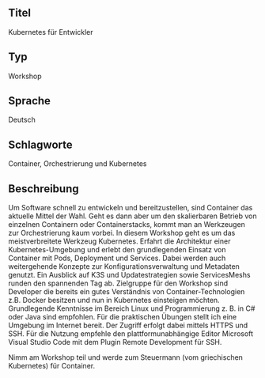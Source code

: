 ## Titel
Kubernetes für Entwickler

## Typ
Workshop

## Sprache
Deutsch

## Schlagworte
Container, Orchestrierung und Kubernetes

## Beschreibung
Um Software schnell zu entwickeln und bereitzustellen, sind Container das aktuelle Mittel der Wahl. Geht es dann aber um den skalierbaren Betrieb von einzelnen Containern oder Containerstacks, kommt man an Werkzeugen zur Orchestrierung kaum vorbei.
In diesem Workshop geht es um das meistverbreitete Werkzeug Kubernetes. Erfahrt die Architektur einer Kubernetes-Umgebung und erlebt den grundlegenden Einsatz von Container mit Pods, Deployment und Services. Dabei werden auch weitergehende Konzepte zur Konfigurationsverwaltung und Metadaten genutzt. Ein Ausblick auf K3S und Updatestrategien sowie ServicesMeshs runden den spannenden Tag ab.
Zielgruppe für den Workshop sind Developer die bereits ein gutes Verständnis von Container-Technologien z.B. Docker besitzen und nun in Kubernetes einsteigen möchten. Grundlegende Kenntnisse im Bereich Linux und Programmierung z. B. in C# oder Java sind empfohlen.
Für die praktischen Übungen stellt ich eine Umgebung im Internet bereit. Der Zugriff erfolgt dabei mittels HTTPS und SSH. Für die Nutzung empfehle den plattformunabhängige Editor Microsoft Visual Studio Code mit dem Plugin Remote Development für SSH.

Nimm am Workshop teil und werde zum Steuermann (vom griechischen Kubernetes) für Container.
